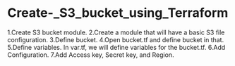 # Create-_S3_bucket_using_Terraform
1.Create S3 bucket module. 2.Create a module that will have a basic S3 file configuration. 3.Define bucket. 4.Open bucket.tf and define bucket in that. 5.Define variables. In var.tf, we will define variables for the bucket.tf. 6.Add Configuration. 7.Add Access key, Secret key, and Region.
